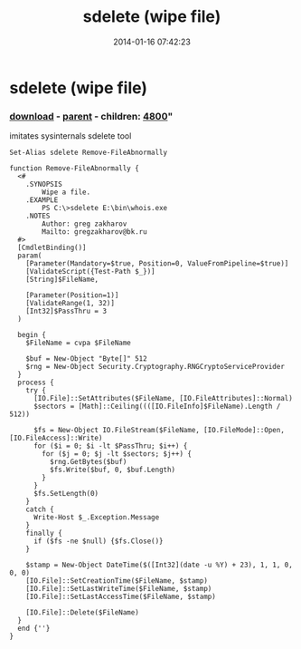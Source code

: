 ﻿---
pid:            4798
parent:         4797
children:       4800
poster:         greg zakharov
title:          sdelete (wipe file)
date:           2014-01-16 07:42:23
format:         posh
---

# sdelete (wipe file)

### [download](4798.ps1) - [parent](4797.md) - children: [4800](4800.md)"

imitates sysinternals sdelete tool

```posh
Set-Alias sdelete Remove-FileAbnormally

function Remove-FileAbnormally {
  <#
    .SYNOPSIS
        Wipe a file.
    .EXAMPLE
        PS C:\>sdelete E:\bin\whois.exe
    .NOTES
        Author: greg zakharov
        Mailto: gregzakharov@bk.ru
  #>
  [CmdletBinding()]
  param(
    [Parameter(Mandatory=$true, Position=0, ValueFromPipeline=$true)]
    [ValidateScript({Test-Path $_})]
    [String]$FileName,
    
    [Parameter(Position=1)]
    [ValidateRange(1, 32)]
    [Int32]$PassThru = 3
  )
  
  begin {
    $FileName = cvpa $FileName
    
    $buf = New-Object "Byte[]" 512
    $rng = New-Object Security.Cryptography.RNGCryptoServiceProvider
  }
  process {
    try {
      [IO.File]::SetAttributes($FileName, [IO.FileAttributes]::Normal)
      $sectors = [Math]::Ceiling((([IO.FileInfo]$FileName).Length / 512))
      
      $fs = New-Object IO.FileStream($FileName, [IO.FileMode]::Open, [IO.FileAccess]::Write)
      for ($i = 0; $i -lt $PassThru; $i++) {
        for ($j = 0; $j -lt $sectors; $j++) {
          $rng.GetBytes($buf)
          $fs.Write($buf, 0, $buf.Length)
        }
      }
      $fs.SetLength(0)
    }
    catch {
      Write-Host $_.Exception.Message
    }
    finally {
      if ($fs -ne $null) {$fs.Close()}
    }
    
    $stamp = New-Object DateTime($([Int32](date -u %Y) + 23), 1, 1, 0, 0, 0)
    [IO.File]::SetCreationTime($FileName, $stamp)
    [IO.File]::SetLastWriteTime($FileName, $stamp)
    [IO.File]::SetLastAccessTime($FileName, $stamp)
    
    [IO.File]::Delete($FileName)
  }
  end {''}
}
```
